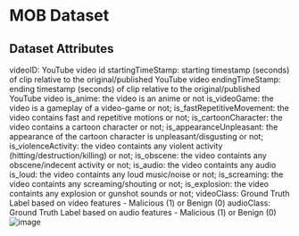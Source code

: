 # MOB Dataset

## **Dataset Attributes**
videoID: YouTube video id
startingTimeStamp:  starting timestamp (seconds) of clip relative to the original/published YouTube video
endingTimeStamp:  ending timestamp (seconds) of clip relative to the original/published YouTube video 
is_anime: the video is an anime or not
is_videoGame: the video is a gameplay of a video-game or not;
is_fastRepetitiveMovement: the video contains fast and repetitive motions or not;
is_cartoonCharacter: the video contains a cartoon character or not;
is_appearanceUnpleasant: the appearance of the cartoon character is unpleasant/disgusting or not;
is_violenceActivity: the video containts any violent activity (hitting/destruction/killing) or not;
is_obscene: the video containts any obscene/indecent activity or not;
is_audio: the video containts any audio
is_loud: the video containts any loud music/noise or not;
is_screaming: the video containts any screaming/shouting or not;
is_explosion: the video containts any explosion or gunshot sounds or not;
videoClass: Ground Truth Label based on video features - Malicious (1) or Benign (0)
audioClass: Ground Truth Label based on audio features - Malicious (1) or Benign (0)
![image](https://user-images.githubusercontent.com/17142671/229564108-310d4faa-35c2-4445-9e44-9e52c640a25b.png)

